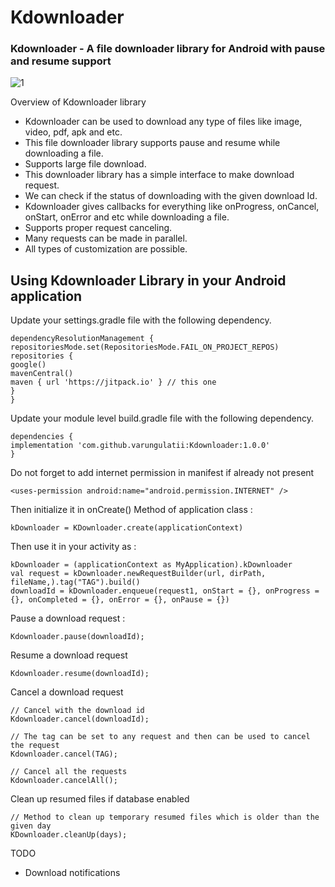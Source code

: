 # Kdownloader
### Kdownloader - A file downloader library for Android with pause and resume support


![1](https://user-images.githubusercontent.com/14194334/235831553-e71dbacf-7f18-499f-bd62-76cfeba37df1.png)

Overview of Kdownloader library
* Kdownloader can be used to download any type of files like image, video, pdf, apk and etc.
* This file downloader library supports pause and resume while downloading a file.
* Supports large file download.
* This downloader library has a simple interface to make download request.
* We can check if the status of downloading with the given download Id.
* Kdownloader gives callbacks for everything like onProgress, onCancel, onStart, onError and etc while downloading a file.
* Supports proper request canceling.
* Many requests can be made in parallel.
* All types of customization are possible.

## Using Kdownloader Library in your Android application

Update your settings.gradle file with the following dependency.

```
dependencyResolutionManagement {
repositoriesMode.set(RepositoriesMode.FAIL_ON_PROJECT_REPOS)
repositories {
google()
mavenCentral()
maven { url 'https://jitpack.io' } // this one
}
}
```

Update your module level build.gradle file with the following dependency.

```
dependencies {
implementation 'com.github.varungulatii:Kdownloader:1.0.0'
}
```
Do not forget to add internet permission in manifest if already not present

```
<uses-permission android:name="android.permission.INTERNET" />
```

Then initialize it in onCreate() Method of application class :
```
kDownloader = KDownloader.create(applicationContext)
```

Then use it in your activity as :

```
kDownloader = (applicationContext as MyApplication).kDownloader
val request = kDownloader.newRequestBuilder(url, dirPath, fileName,).tag("TAG").build()
downloadId = kDownloader.enqueue(request1, onStart = {}, onProgress = {}, onCompleted = {}, onError = {}, onPause = {})
```

Pause a download request :

```
Kdownloader.pause(downloadId);
```
Resume a download request
```
Kdownloader.resume(downloadId);
```

Cancel a download request
```
// Cancel with the download id
Kdownloader.cancel(downloadId);

// The tag can be set to any request and then can be used to cancel the request
Kdownloader.cancel(TAG);

// Cancel all the requests
Kdownloader.cancelAll();
```

Clean up resumed files if database enabled
```
// Method to clean up temporary resumed files which is older than the given day
KDownloader.cleanUp(days);
```

TODO

*  Download notifications






